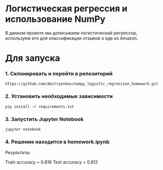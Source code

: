 # Логистическая регрессия и использование NumPy

В данном проекте мы дописываем логистический регрессор, используем его для классификации отзывов о еде из Amazon.

# Для запуска
### 1. Склонировать и перейти в репозиторий 
```
https://github.com/dmitryeskov/numpy_logistic_regression_homework.git
```

### 2. Установить необходимые зависимости
```
pip install -r requirements.txt
```

### 3. Запустить Jupyter Notebook
```
jupyter notebook
```

### 4. Решение находится в homework.ipynb
Результаты:

Train accuracy = 0.816
Test accuracy = 0.812